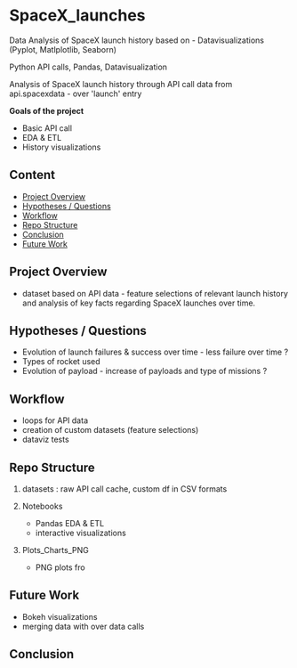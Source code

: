# SpaceX_launches
Data Analysis of SpaceX launch history based on - Datavisualizations (Pyplot, Matlplotlib, Seaborn)

Python API calls, Pandas, Datavisualization 

Analysis of SpaceX launch history through API call data from api.spacexdata - over 'launch' entry

**Goals of the project**
- Basic API call 
- EDA & ETL 
- History visualizations

## Content
- [Project Overview](#project-overview)
- [Hypotheses / Questions](#hypotheses-questions)
- [Workflow](#workflow)
- [Repo Structure](#repo-structure)
- [Conclusion](#conclusion)
- [Future Work](#future-work)

## Project Overview
- dataset based on API data - feature selections of relevant launch history and analysis of key facts regarding SpaceX launches over time.

## Hypotheses / Questions
- Evolution of launch failures & success over time - less failure over time ?
- Types of rocket used 
- Evolution of payload - increase of payloads and type of missions ?

## Workflow
- loops for API data
- creation of custom datasets (feature selections)
- dataviz tests

## Repo Structure
1. datasets : raw API call cache, custom df in CSV formats

2. Notebooks 
    * Pandas EDA & ETL 
    * interactive visualizations

3. Plots_Charts_PNG
    * PNG plots fro

## Future Work
- Bokeh visualizations
- merging data with over data calls

## Conclusion